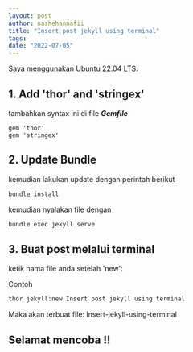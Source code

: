 ```yaml
---
layout: post
author: nashehannafii
title: "Insert post jekyll using terminal"
tags:
date: "2022-07-05"
---
```


Saya menggunakan Ubuntu 22.04 LTS.

## 1. Add 'thor' and 'stringex'

tambahkan syntax ini di file ***Gemfile*** 

    gem 'thor'
    gem 'stringex'


## 2. Update Bundle

kemudian lakukan update dengan perintah berikut

```bash
bundle install
```
kemudian nyalakan file dengan

```bash
bundle exec jekyll serve
```

## 3. Buat post melalui terminal

ketik nama file anda setelah 'new':

Contoh

```bash
thor jekyll:new Insert post jekyll using terminal
```

Maka akan terbuat file:
Insert-jekyll-using-terminal


## Selamat mencoba !!
